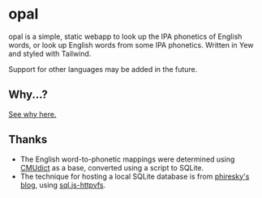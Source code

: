 # opal

opal is a simple, static webapp to look up the IPA phonetics of English words, or look up English words from
some IPA phonetics. Written in Yew and styled with Tailwind.

Support for other languages may be added in the future.

## Why...?

[See why here.](Why.md)

## Thanks

- The English word-to-phonetic mappings were determined using [CMUdict](https://github.com/cmusphinx/cmudict) as a base,
  converted using a script to SQLite.
- The technique for hosting a local SQLite database is from [phiresky's blog](https://phiresky.github.io/blog/2021/hosting-sqlite-databases-on-github-pages/),
  using [sql.js-httpvfs](https://github.com/phiresky/sql.js-httpvfs).
